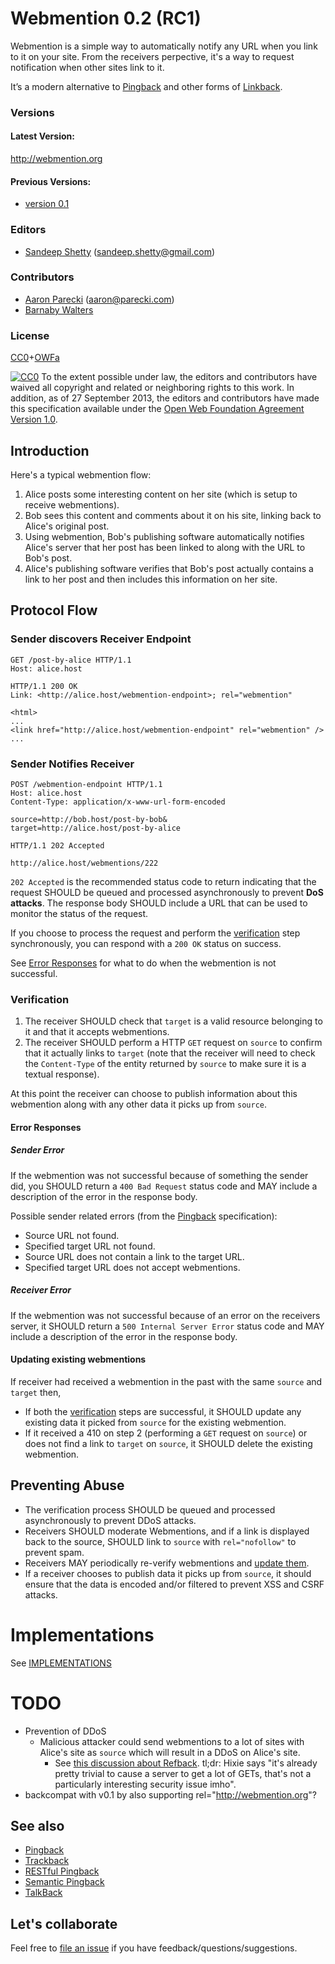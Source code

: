 # Webmention 0.2 (RC1)

Webmention is a simple way to automatically notify any URL when you link to it on your site. From the receivers perpective, it's a way to request notification when other sites link to it.

It’s a modern alternative to [Pingback](http://www.hixie.ch/specs/pingback/pingback) and other forms of [Linkback](http://en.wikipedia.org/wiki/Linkback).

### Versions

#### Latest Version:
http://webmention.org

#### Previous Versions:
* [version 0.1](https://github.com/converspace/webmention/blob/c9ab07947d00656237d9a5e626c78148da7166eb/README.md)


### Editors
* [Sandeep Shetty](http://sandeep.io/) (sandeep.shetty@gmail.com)

### Contributors
* [Aaron Parecki](http://aaronparecki.com/) (aaron@parecki.com)
* [Barnaby Walters](http://waterpigs.co.uk/)


### License

[CC0](http://creativecommons.org/choose/zero/)+[OWFa](http://www.openwebfoundation.org/legal/the-owf-1-0-agreements/owfa-1-0)

<a rel="license" href="http://creativecommons.org/publicdomain/zero/1.0/"><img alt="CC0" src="http://i.creativecommons.org/p/zero/1.0/80x15.png"></a> To the extent possible under law, the editors and contributors have waived all copyright and related or neighboring rights to this work. In addition, as of 27 September 2013, the editors and contributors have made this specification available under the <a rel="license" href="http://www.openwebfoundation.org/legal/the-owf-1-0-agreements/owfa-1-0">Open Web Foundation Agreement Version 1.0</a>.

## Introduction

Here's a typical webmention flow:

1. Alice posts some interesting content on her site (which is setup to receive webmentions).
2. Bob sees this content and comments about it on his site, linking back to Alice's original post.
3. Using webmention, Bob's publishing software automatically notifies Alice's server that her post has been linked to along with the URL to Bob's post.
4. Alice's publishing software verifies that Bob's post actually contains a link to her post and then includes this information on her site.


## Protocol Flow

### Sender discovers Receiver Endpoint

```http
GET /post-by-alice HTTP/1.1
Host: alice.host
```
```http
HTTP/1.1 200 OK
Link: <http://alice.host/webmention-endpoint>; rel="webmention"

<html>
...
<link href="http://alice.host/webmention-endpoint" rel="webmention" />
...
```


### Sender Notifies Receiver

```http
POST /webmention-endpoint HTTP/1.1
Host: alice.host
Content-Type: application/x-www-url-form-encoded

source=http://bob.host/post-by-bob&
target=http://alice.host/post-by-alice
```
```http
HTTP/1.1 202 Accepted

http://alice.host/webmentions/222
```

`202 Accepted` is the recommended status code to return indicating that the request SHOULD be queued and processed asynchronously to prevent __DoS attacks__. The response body SHOULD include a URL that can be used to monitor the status of the request.

If you choose to process the request and perform the [verification](#verification) step synchronously, you can respond with a `200 OK` status on success.

See [Error Responses](#error-responses) for what to do when the webmention is not successful.



### Verification
1. The receiver SHOULD check that `target` is a valid resource belonging to it and that it accepts webmentions.
2. The receiver SHOULD perform a HTTP `GET` request on `source` to confirm that it actually links to `target` (note that the receiver will need to check the `Content-Type` of the entity returned by `source` to make sure it is a textual response).

At this point the receiver can choose to publish information about this webmention along with any other data it picks up from `source`.


#### Error Responses

##### Sender Error

If the webmention was not successful because of something the sender did, you SHOULD return a `400 Bad Request` status code and MAY include a description of the error in the response body.

Possible sender related errors (from the [Pingback](http://www.hixie.ch/specs/pingback/pingback) specification):
* Source URL not found.
* Specified target URL not found.
* Source URL does not contain a link to the target URL.
* Specified target URL does not accept webmentions.

##### Receiver Error

If the webmention was not successful because of an error on the receivers server, it SHOULD return a `500 Internal Server Error` status code and MAY include a description of the error in the response body.


#### Updating existing webmentions
If receiver had received a webmention in the past with the same `source` and `target` then,
* If both the [verification](#verification) steps are successful, it SHOULD update any existing data it picked from `source` for the existing webmention.
* If it received a 410 on step 2 (performing a `GET` request on `source`) or does not find a link to `target` on `source`, it SHOULD delete the existing webmention.


## Preventing Abuse
* The verification process SHOULD be queued and processed asynchronously to prevent DDoS attacks.
* Receivers SHOULD moderate Webmentions, and if a link is displayed back to the source, SHOULD link to `source` with `rel="nofollow"` to prevent spam.
* Receivers MAY periodically re-verify webmentions and [update them](#updating-existing-webmentions).
* If a receiver chooses to publish data it picks up from `source`, it should ensure that the data is encoded and/or filtered to prevent XSS and CSRF attacks.


# Implementations
See [IMPLEMENTATIONS](IMPLEMENTATIONS.md)

# TODO
* Prevention of DDoS 
  * Malicious attacker could send webmentions to a lot of sites with Alice's site as `source` which will result in a DDoS on Alice's site.
    * See [this discussion about Refback](http://krijnhoetmer.nl/irc-logs/whatwg/20111122#l-387). tl;dr: Hixie says "it's already pretty trivial to cause a server to get a lot of GETs, that's not a particularly interesting security issue imho".
* backcompat with v0.1 by also supporting rel="http://webmention.org"?
 
  
## See also

* [Pingback](http://www.hixie.ch/specs/pingback/pingback)
* [Trackback](http://archive.cweiske.de/trackback/trackback-1.2.html)
* [RESTful Pingback](http://www.w3.org/wiki/Pingback)
* [Semantic Pingback](http://aksw.org/projects/semanticpingback)
* [TalkBack](http://elie.im/publication/reclaiming-the-blogosphere-talkBack-a-secure-linkBack-protocol-for-weblogs#.UIWq_k4geoM)


## Let's collaborate
Feel free to [file an issue](https://github.com/converspace/webmention/issues) if you have feedback/questions/suggestions.

